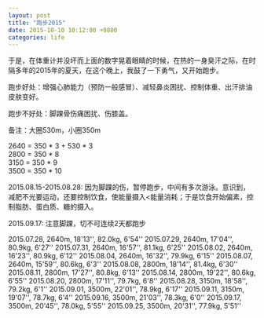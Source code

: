 ```yaml
---
layout: post
title: "跑步2015"
date: 2015-10-10 10:12:00 +0800
categories: life
--- 
```

于是，在体重计并没坏而上面的数字晃着眼睛的时候，在热的一身臭汗之际，在时隔多年的2015年的夏天，在这个晚上，我鼓了一下勇气，又开始跑步。

跑步好处：增强心肺能力（预防一般感冒）、减轻鼻炎困扰、控制体重、出汗排油皮肤变好。  

跑步不好处：脚踝骨伤痛困扰、伤膝盖。 

备注：大圈530m，小圈350m

2640 = 350 * 3 + 530 * 3  
2800 = 350 * 8  
3150 = 350 * 9  
3500 = 350 * 10  

2015.08.15-2015.08.28: 因为脚踝的伤，暂停跑步，中间有多次游泳。意识到，减肥不光要运动，还要控制饮食，使能量摄入<能量消耗；于是饮食开始偏素，控制脂肪、蛋白质、糖的摄入。 

2015.09.17: 注意脚踝，切不可连续2天都跑步 

2015.07.28, 2640m, 18'13'', 82.0kg, 6'54''
2015.07.29, 2640m, 17'04'', 80.9kg, 6'27''
2015.07.31, 2640m, 16'57'', 81.1kg, 6'25''
2015.08.02, 2640m, 16'23'', 80.9kg, 6'12''
2015.08.04, 2640m, 16'32'', 79.9kg, 6'15''
2015.08.07, 2640m, 15'59'', 80.6kg, 6'3''
2015.08.08, 2800m, 18'14'', 81.4kg, 6'30''
2015.08.11, 2800m, 17'27'', 80.8kg, 6'13''
2015.08.14, 2800m, 19'22'', 80.6kg, 6'55''
2015.08.20, 2800m, 17'11'', 79.7kg, 6'8''
2015.08.28, 3150m, 18'58'', 79.2kg, 6'1''
2015.09.01, 3500m, 22'01'', 78.9kg, 6'17''
2015.09.11, 3150m, 19'07'', 78.7kg, 6'4''
2015.09.16, 3500m, 21'03'', 78.3kg, 6'0''
2015.09.17, 3500m, 20'45'', 78.0kg, 5'55''
2015.09.25, 3500m, 20'31'', 77.9kg, 5'51''


